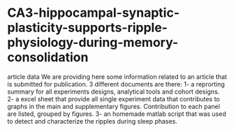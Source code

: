 # CA3-hippocampal-synaptic-plasticity-supports-ripple-physiology-during-memory-consolidation
article data
We are providing here some information related to an article that is submitted for publication. 3 different documents are there:
1- a reprorting summary for all experiments designs, analytical tools and cohort designs.
2- a excel sheet that provide all single experiment data that contributes to graphs in the main and supplementary figures. Contribution to each panel are listed, grouped by figures. 
3- an homemade matlab script that was used to detect and characterize the ripples during sleep phases.
